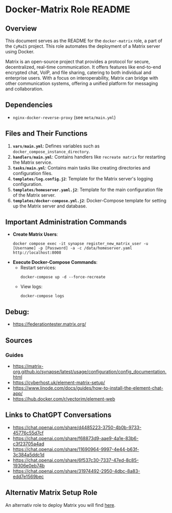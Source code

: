# Docker-Matrix Role README

## Overview

This document serves as the README for the `docker-matrix` role, a part of the `CyMaIS` project. This role automates the deployment of a Matrix server using Docker. 

Matrix is an open-source project that provides a protocol for secure, decentralized, real-time communication. It offers features like end-to-end encrypted chat, VoIP, and file sharing, catering to both individual and enterprise users. With a focus on interoperability, Matrix can bridge with other communication systems, offering a unified platform for messaging and collaboration.

## Dependencies

- `nginx-docker-reverse-proxy` (see `meta/main.yml`)

## Files and Their Functions

1. **`vars/main.yml`**: Defines variables such as `docker_compose_instance_directory`.
2. **`handlers/main.yml`**: Contains handlers like `recreate matrix` for restarting the Matrix service.
3. **`tasks/main.yml`**: Contains main tasks like creating directories and configuration files.
4. **`templates/log.config.j2`**: Template for the Matrix server's logging configuration.
5. **`templates/homeserver.yaml.j2`**: Template for the main configuration file of the Matrix server.
6. **`templates/docker-compose.yml.j2`**: Docker-Compose template for setting up the Matrix server and database.

## Important Administration Commands

- **Create Matrix Users**: 
  ```
  docker compose exec -it synapse register_new_matrix_user -u [Username] -p [Password] -a -c /data/homeserver.yaml http://localhost:8008
  ```
- **Execute Docker-Compose Commands**:
  - Restart services: 
    ```
    docker-compose up -d --force-recreate
    ```
  - View logs:
    ```
    docker-compose logs
    ```

## Debug:
- https://federationtester.matrix.org/

## Sources

### Guides
- https://matrix-org.github.io/synapse/latest/usage/configuration/config_documentation.html
- https://cyberhost.uk/element-matrix-setup/
- https://www.linode.com/docs/guides/how-to-install-the-element-chat-app/
- https://hub.docker.com/r/vectorim/element-web

## Links to ChatGPT Conversations

- https://chat.openai.com/share/d4485223-3750-4b0b-9733-45776c55d7cf
- https://chat.openai.com/share/f68873d9-aae9-4a1e-83b6-c3f23705a4ad
- https://chat.openai.com/share/11690964-9997-4e44-b63f-3c384a5ddc1d
- https://chat.openai.com/share/6f537c30-7337-47ed-8c85-19306e0eb74b
- https://chat.openai.com/share/31974492-2950-4dbc-8a83-edd7e1569bec

##  Alternativ Matrix Setup Role
An alternativ role to deploy Matrix you will find [here](../docker-matrix-ansible/).